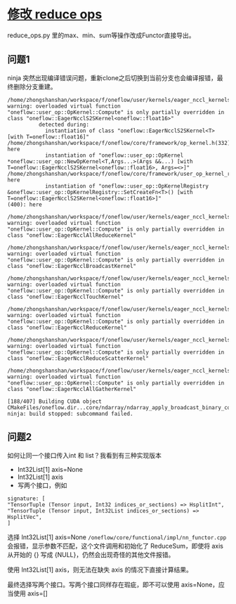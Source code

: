 # [修改 reduce ops](https://github.com/Oneflow-Inc/oneflow/pull/8085)

reduce_ops.py 里的max、min、sum等操作改成Functor直接导出。



## 问题1

ninja 突然出现编译错误问题，重新clone之后切换到当前分支也会编译报错，最终删除分支重建。

```
/home/zhongshanshan/workspace/f/oneflow/user/kernels/eager_nccl_kernels.cu(275): warning: overloaded virtual function "oneflow::user_op::OpKernel::Compute" is only partially overridden in class "oneflow::EagerNcclS2SKernel<oneflow::float16>"
          detected during:
            instantiation of class "oneflow::EagerNcclS2SKernel<T> [with T=oneflow::float16]" 
/home/zhongshanshan/workspace/f/oneflow/core/framework/op_kernel.h(332): here
            instantiation of "oneflow::user_op::OpKernel *oneflow::user_op::NewOpKernel<T,Args...>(Args &&...) [with T=oneflow::EagerNcclS2SKernel<oneflow::float16>, Args=<>]" 
/home/zhongshanshan/workspace/f/oneflow/core/framework/user_op_kernel_registry.h(84): here
            instantiation of "oneflow::user_op::OpKernelRegistry &oneflow::user_op::OpKernelRegistry::SetCreateFn<T>() [with T=oneflow::EagerNcclS2SKernel<oneflow::float16>]" 
(400): here

/home/zhongshanshan/workspace/f/oneflow/user/kernels/eager_nccl_kernels.cu(75): warning: overloaded virtual function "oneflow::user_op::OpKernel::Compute" is only partially overridden in class "oneflow::EagerNcclAllReduceKernel"

/home/zhongshanshan/workspace/f/oneflow/user/kernels/eager_nccl_kernels.cu(108): warning: overloaded virtual function "oneflow::user_op::OpKernel::Compute" is only partially overridden in class "oneflow::EagerNcclBroadcastKernel"

/home/zhongshanshan/workspace/f/oneflow/user/kernels/eager_nccl_kernels.cu(147): warning: overloaded virtual function "oneflow::user_op::OpKernel::Compute" is only partially overridden in class "oneflow::EagerNcclTouchKernel"

/home/zhongshanshan/workspace/f/oneflow/user/kernels/eager_nccl_kernels.cu(164): warning: overloaded virtual function "oneflow::user_op::OpKernel::Compute" is only partially overridden in class "oneflow::EagerNcclReduceKernel"

/home/zhongshanshan/workspace/f/oneflow/user/kernels/eager_nccl_kernels.cu(202): warning: overloaded virtual function "oneflow::user_op::OpKernel::Compute" is only partially overridden in class "oneflow::EagerNcclReduceScatterKernel"

/home/zhongshanshan/workspace/f/oneflow/user/kernels/eager_nccl_kernels.cu(244): warning: overloaded virtual function "oneflow::user_op::OpKernel::Compute" is only partially overridden in class "oneflow::EagerNcclAllGatherKernel"

[188/407] Building CUDA object CMakeFiles/oneflow.dir...core/ndarray/ndarray_apply_broadcast_binary_core.cu.o
ninja: build stopped: subcommand failed.
```



## 问题2

如何让同一个接口传入int 和 list？我看到有三种实现版本

- Int32List[1] axis=None
- Int32List[1] axis
- 写两个接口，例如

```
signature: [
"TensorTuple (Tensor input, Int32 indices_or_sections) => HsplitInt",
"TensorTuple (Tensor input, Int32List indices_or_sections) => HsplitVec",
]
```

选择 Int32List[1] axis=None `/oneflow/core/functional/impl/nn_functor.cpp` 会报错，显示参数不匹配，这个文件调用和初始化了 ReduceSum，即使将 axis 从开始的 {} 写成 {NULL}，仍然会出现奇怪的其他文件报错。

使用 Int32List[1] axis，则无法在缺失 axis 的情况下直接计算结果。

最终选择写两个接口。写两个接口同样存在瑕疵，即不可以使用 axis=None，应当使用 axis=[]



